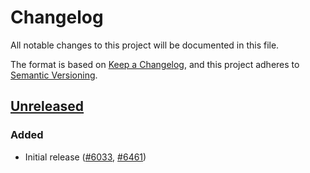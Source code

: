 # Changelog

All notable changes to this project will be documented in this file.

The format is based on [Keep a Changelog](https://keepachangelog.com/en/1.0.0/),
and this project adheres to [Semantic Versioning](https://semver.org/spec/v2.0.0.html).

## [Unreleased]

### Added

- Initial release ([#6033](https://github.com/MetaMask/core/pull/6033), [#6461](https://github.com/MetaMask/core/pull/6461))

[Unreleased]: https://github.com/MetaMask/core/
